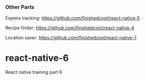 ### Other Parts
Expens tracking: https://github.com/finishedcoot/react-native-5

Recipe finder: https://github.com/finishedcoot/react-native-4

Location saver: https://github.com/finishedcoot/react-native-7



# react-native-6
React native training part 6
